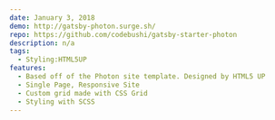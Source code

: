 ```yaml
---
date: January 3, 2018
demo: http://gatsby-photon.surge.sh/
repo: https://github.com/codebushi/gatsby-starter-photon
description: n/a
tags:
  - Styling:HTML5UP
features:
  - Based off of the Photon site template. Designed by HTML5 UP
  - Single Page, Responsive Site
  - Custom grid made with CSS Grid
  - Styling with SCSS
---
```

